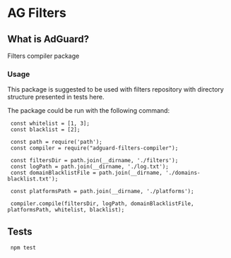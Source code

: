 # AG Filters

## What is AdGuard?

Filters compiler package

### Usage

This package is suggested to be used with filters repository with directory structure presented in tests here.

The package could be run with the following command:

```
 const whitelist = [1, 3];
 const blacklist = [2];
 
 const path = require('path');
 const compiler = require("adguard-filters-compiler");
 
 const filtersDir = path.join(__dirname, './filters');
 const logPath = path.join(__dirname, './log.txt');
 const domainBlacklistFile = path.join(__dirname, './domains-blacklist.txt');
 
 const platformsPath = path.join(__dirname, './platforms');
 
 compiler.compile(filtersDir, logPath, domainBlacklistFile, platformsPath, whitelist, blacklist);
```

## Tests

```
 npm test
```